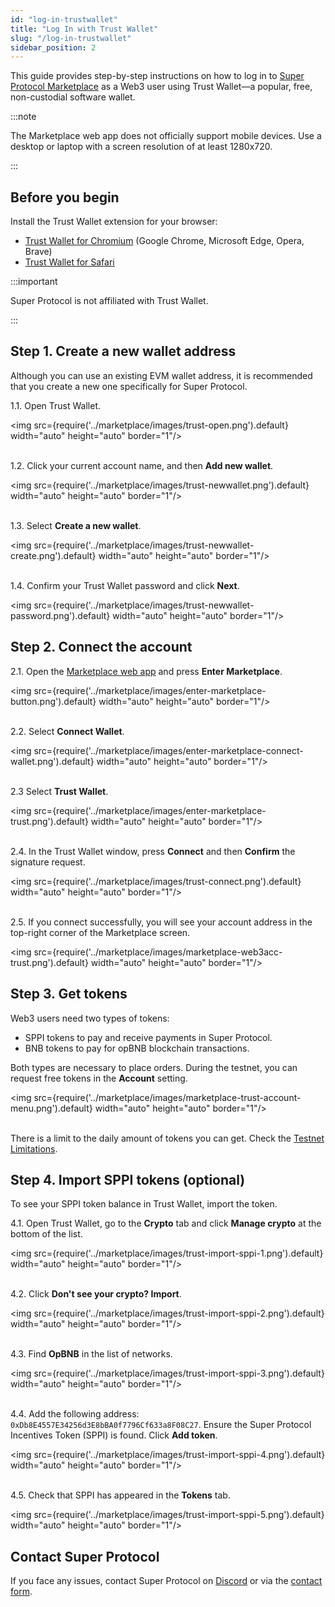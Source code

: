 ```yaml
---
id: "log-in-trustwallet"
title: "Log In with Trust Wallet"
slug: "/log-in-trustwallet"
sidebar_position: 2
---
```


This guide provides step-by-step instructions on how to log in to [Super Protocol Marketplace](https://marketplace.superprotocol.com/) as a Web3 user using Trust Wallet—a popular, free, non-custodial software wallet.

:::note

The Marketplace web app does not officially support mobile devices. Use a desktop or laptop with a screen resolution of at least 1280x720.

:::

## Before you begin

Install the Trust Wallet extension for your browser:

- [Trust Wallet for Chromium](https://chromewebstore.google.com/detail/trust-wallet/egjidjbpglichdcondbcbdnbeeppgdph) (Google Chrome, Microsoft Edge, Opera, Brave)
- [Trust Wallet for Safari](https://apps.apple.com/us/app/trust-crypto-bitcoin-wallet/id1288339409)

:::important

Super Protocol is not affiliated with Trust Wallet.

:::

## Step 1. Create a new wallet address

Although you can use an existing EVM wallet address, it is recommended that you create a new one specifically for Super Protocol.

1.1. Open Trust Wallet.

<img src={require('../marketplace/images/trust-open.png').default} width="auto" height="auto" border="1"/>
<br/>
<br/>

1.2. Click your current account name, and then **Add new wallet**.

<img src={require('../marketplace/images/trust-newwallet.png').default} width="auto" height="auto" border="1"/>
<br/>
<br/>

1.3. Select **Create a new wallet**.

<img src={require('../marketplace/images/trust-newwallet-create.png').default} width="auto" height="auto" border="1"/>
<br/>
<br/>

1.4. Confirm your Trust Wallet password and click **Next**.

<img src={require('../marketplace/images/trust-newwallet-password.png').default} width="auto" height="auto" border="1"/>
<br/>

## Step 2. Connect the account

2.1. Open the [Marketplace web app](https://marketplace.superprotocol.com/) and press **Enter Marketplace**.

<img src={require('../marketplace/images/enter-marketplace-button.png').default} width="auto" height="auto" border="1"/>
<br/>
<br/>

2.2. Select **Connect Wallet**.

<img src={require('../marketplace/images/enter-marketplace-connect-wallet.png').default} width="auto" height="auto" border="1"/>
<br/>
<br/>

2.3 Select **Trust Wallet**.

<img src={require('../marketplace/images/enter-marketplace-trust.png').default} width="auto" height="auto" border="1"/>
<br/>
<br/>

2.4. In the Trust Wallet window, press **Connect** and then **Confirm** the signature request.

<img src={require('../marketplace/images/trust-connect.png').default} width="auto" height="auto" border="1"/>
<br/>
<br/>

2.5. If you connect successfully, you will see your account address in the top-right corner of the Marketplace screen.

<img src={require('../marketplace/images/marketplace-web3acc-trust.png').default} width="auto" height="auto" border="1"/>
<br/>

## Step 3. Get tokens

Web3 users need two types of tokens:

- SPPI tokens to pay and receive payments in Super Protocol.
- BNB tokens to pay for opBNB blockchain transactions.

Both types are necessary to place <a id="order"><span className="dashed-underline">orders</span></a>. During the testnet, you can request free tokens in the **Account** setting.

<img src={require('../marketplace/images/marketplace-trust-account-menu.png').default} width="auto" height="auto" border="1"/>
<br/>
<br/>

There is a limit to the daily amount of tokens you can get. Check the [Testnet Limitations](/marketplace/limitations).

## Step 4. Import SPPI tokens (optional)

To see your SPPI token balance in Trust Wallet, import the token.

4.1. Open Trust Wallet, go to the **Crypto** tab and click **Manage crypto** at the bottom of the list.

<img src={require('../marketplace/images/trust-import-sppi-1.png').default} width="auto" height="auto" border="1"/>
<br/>
<br/>

4.2. Click **Don't see your crypto? Import**.

<img src={require('../marketplace/images/trust-import-sppi-2.png').default} width="auto" height="auto" border="1"/>
<br/>
<br/>

4.3. Find **OpBNB** in the list of networks.

<img src={require('../marketplace/images/trust-import-sppi-3.png').default} width="auto" height="auto" border="1"/>
<br/>
<br/>

4.4. Add the following address: `0xDb8E4557E34256d3E8bBA0f7796Cf633a8F08C27`. Ensure the Super Protocol Incentives Token (SPPI) is found. Click **Add token**.

<img src={require('../marketplace/images/trust-import-sppi-4.png').default} width="auto" height="auto" border="1"/>
<br/>
<br/>

4.5. Check that SPPI has appeared in the **Tokens** tab.

<img src={require('../marketplace/images/trust-import-sppi-5.png').default} width="auto" height="auto" border="1"/>
<br/>

## Contact Super Protocol

If you face any issues, contact Super Protocol on [Discord](https://discord.gg/superprotocol) or via the [contact form](https://superprotocol.zendesk.com/hc/en-us/requests/new).